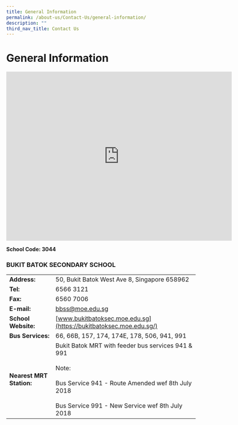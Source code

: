 ```yaml
---
title: General Information
permalink: /about-us/Contact-Us/general-information/
description: ""
third_nav_title: Contact Us
---
```

#  General Information

<iframe data-mce-fragment="1" frameborder="0" height="450" width="600" src="https://www.google.com/maps/embed?pb=!1m14!1m8!1m3!1d15954.85439301769!2d103.73897872485355!3d1.3483343861595865!3m2!1i1024!2i768!4f13.1!3m3!1m2!1s0x0%3A0x8aef3814396c10ca!2sBukit+Batok+Secondary+School!5e0!3m2!1sen!2ssg!4v1412127372541"></iframe>

**School Code:	3044**

### BUKIT BATOK SECONDARY SCHOOL

|                      |           |
|-----------------|-------------|
| **Address:**             | 50, Bukit Batok West Ave 8, Singapore 658962                                                                                                                                    |
| **Tel:**                 | 6566 3121                                                                                                                                                                       |
| **Fax:**                 | 6560 7006                                                                                                                                                                       |
| **E-mail:**              | [bbss@moe.edu.sg](mailto:bbss@moe.edu.sg)                  |
| **School Website:**      | [www.bukitbatoksec.moe.edu.sg](https://bukitbatoksec.moe.edu.sg/)                                                                                                                                                    |
| **Bus Services:**        | 66, 66B, 157, 174, 174E, 178, 506, 941, 991                                                                                                                                     |
| **Nearest MRT Station:** | Bukit Batok MRT with feeder bus services 941 &amp; 991<br><br>Note:<br><br>Bus Service 941 - Route Amended wef 8th July 2018<br><br>Bus Service 991 - New Service wef 8th July 2018 |